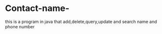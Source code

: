 # Contact-name-
this is a program in java that add,delete,query,update and search name and phone number 
